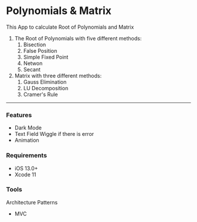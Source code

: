 # Polynomials & Matrix
This App to calculate Root of Polynomials and Matrix
1. The Root of Polynomials with five different methods:
    1. Bisection
    2. False Position
    3. Simple Fixed Point
    4. Netwon
    5. Secant
2. Matrix with three different methods:
    1. Gauss Elimination
    2. LU Decomposition
    3. Cramer's Rule
    
---
### Features
- Dark Mode
- Text Field Wiggle if there is error
- Animation

### Requirements
- iOS 13.0+
- Xcode 11

### Tools
Architecture Patterns
- MVC

